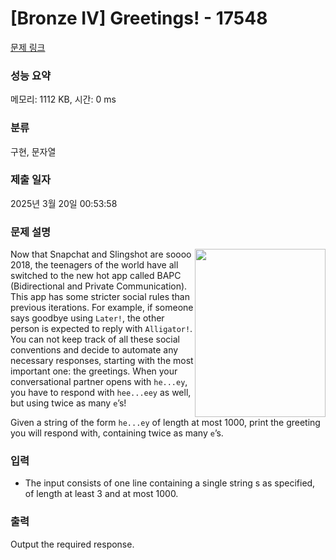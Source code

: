 # [Bronze IV] Greetings! - 17548 

[문제 링크](https://www.acmicpc.net/problem/17548) 

### 성능 요약

메모리: 1112 KB, 시간: 0 ms

### 분류

구현, 문자열

### 제출 일자

2025년 3월 20일 00:53:58

### 문제 설명

<p><img alt="" src="https://upload.acmicpc.net/a33610a8-cdc1-44a2-9a38-de8e78ce86ac/-/preview/" style="width: 209px; height: 269px; float: right;">Now that Snapchat and Slingshot are soooo 2018, the teenagers of the world have all switched to the new hot app called BAPC (Bidirectional and Private Communication). This app has some stricter social rules than previous iterations. For example, if someone says goodbye using <code>Later!</code>, the other person is expected to reply with <code>Alligator!</code>. You can not keep track of all these social conventions and decide to automate any necessary responses, starting with the most important one: the greetings. When your conversational partner opens with <code>he...ey</code>, you have to respond with <code>hee...eey</code> as well, but using twice as many <code>e</code>’s!</p>

<p>Given a string of the form <code>he...ey</code> of length at most 1000, print the greeting you will respond with, containing twice as many <code>e</code>’s.</p>

### 입력 

 <ul>
	<li>The input consists of one line containing a single string s as specified, of length at least 3 and at most 1000.</li>
</ul>

### 출력 

 <p>Output the required response.</p>

